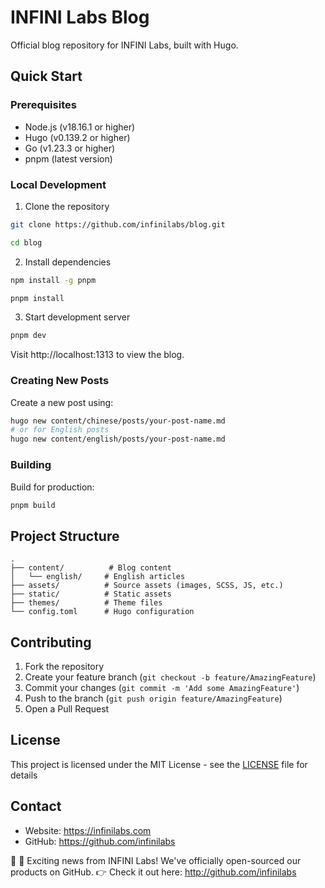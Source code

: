# INFINI Labs Blog

Official blog repository for INFINI Labs, built with Hugo.

## Quick Start

### Prerequisites

- Node.js (v18.16.1 or higher)
- Hugo (v0.139.2 or higher)
- Go (v1.23.3 or higher)
- pnpm (latest version)

### Local Development

1. Clone the repository

```bash
git clone https://github.com/infinilabs/blog.git

cd blog
```

2. Install dependencies

```bash
npm install -g pnpm

pnpm install
```

3. Start development server

```bash
pnpm dev
```

Visit http://localhost:1313 to view the blog.

### Creating New Posts

Create a new post using:

```bash
hugo new content/chinese/posts/your-post-name.md
# or for English posts
hugo new content/english/posts/your-post-name.md
```

### Building

Build for production:

```bash
pnpm build
```

## Project Structure

```
.
├── content/          # Blog content
│   └── english/     # English articles
├── assets/          # Source assets (images, SCSS, JS, etc.)
├── static/          # Static assets
├── themes/          # Theme files
└── config.toml      # Hugo configuration
```

## Contributing

1. Fork the repository
2. Create your feature branch (`git checkout -b feature/AmazingFeature`)
3. Commit your changes (`git commit -m 'Add some AmazingFeature'`)
4. Push to the branch (`git push origin feature/AmazingFeature`)
5. Open a Pull Request

## License

This project is licensed under the MIT License - see the [LICENSE](LICENSE) file for details

## Contact

- Website: https://infinilabs.com
- GitHub: https://github.com/infinilabs

🎉 🎉 Exciting news from INFINI Labs! We've officially open-sourced our products on GitHub. 👉 Check it out here: http://github.com/infinilabs
